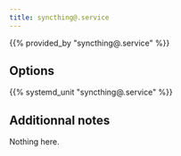 ```yaml
---
title: syncthing@.service
---
```


{{% provided_by "syncthing@.service" %}}

## Options

{{% systemd_unit "syncthing@.service" %}}

## Additionnal notes

Nothing here.